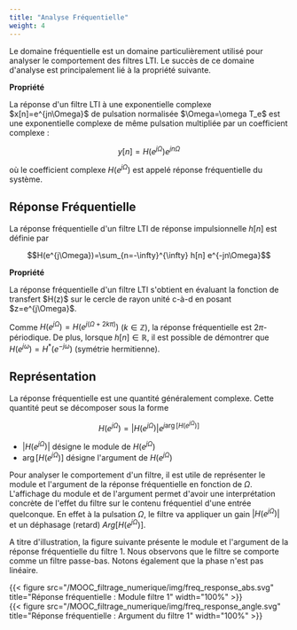 ```yaml
---
title: "Analyse Fréquentielle"
weight: 4
---
```


Le domaine fréquentielle est un domaine particulièrement utilisé pour analyser le comportement des filtres LTI. Le succès de ce domaine d'analyse est principalement lié à la propriété suivante.

**Propriété** 
<div class="propriete">
La réponse d'un filtre LTI à une exponentielle complexe $x[n]=e^{jn\Omega}$ de pulsation normalisée $\Omega=\omega T_e$ est une exponentielle complexe de même pulsation multipliée par un coefficient complexe :

$$y[n]=H(e^{j\Omega}) e^{jn\Omega} $$

où le coefficient complexe $H(e^{j\Omega})$ est appelé réponse fréquentielle du système. 
</div>

## Réponse Fréquentielle

La réponse fréquentielle d'un filtre LTI de réponse impulsionnelle $h[n]$ est définie par

$$H(e^{j\Omega})=\sum_{n=-\infty}^{\infty} h[n] e^{-jn\Omega}$$

**Propriété** 
<div class="propriete">
La réponse fréquentielle d'un filtre LTI s'obtient en évaluant la fonction de transfert $H(z)$ sur le cercle de rayon unité c-à-d en posant $z=e^{j\Omega}$.
</div>

Comme $H(e^{j\Omega})=H(e^{j(\Omega+2k\pi)})$ ($k \in \mathbb{Z}$), la réponse fréquentielle est $2\pi$-périodique. De plus, lorsque $h[n]\in \mathbb{R}$, il est possible de démontrer que $H(e^{j\omega})=H^{*}(e^{-j\omega})$ (symétrie hermitienne). 


## Représentation 

La réponse fréquentielle est une quantité généralement complexe. Cette quantité peut se décomposer sous la forme

$$H(e^{j\Omega})=|H(e^{j\Omega})|e^{j\arg[H(e^{j\Omega})]}$$


* $|H(e^{j\Omega})|$ désigne le module de $H(e^{j\Omega})$
* $\arg[H(e^{j\Omega})]$ désigne l'argument de $H(e^{j\Omega})$

Pour analyser le comportement d'un filtre, il est utile de représenter le module et l'argument de la réponse fréquentielle en fonction de $\Omega$. L'affichage du module et de l'argument permet d'avoir une interprétation concrète de l'effet du filtre sur le contenu fréquentiel d'une entrée quelconque. En effet à la pulsation $\Omega$, le filtre va appliquer un gain $|H(e^{j\Omega})|$ et un déphasage (retard) $Arg[H(e^{j\Omega})]$. 

A titre d'illustration, la figure suivante présente le module et l'argument de la réponse fréquentielle du filtre 1. Nous observons que le filtre se comporte comme un filtre passe-bas. Notons également que  la phase n'est pas linéaire.

<div class="row">
    <div class="col-lg-6 col-md-12">
{{< figure src="/MOOC_filtrage_numerique/img/freq_response_abs.svg" title="Réponse fréquentielle : Module filtre 1" width="100%" >}}
    </div>
    <div class="col-lg-6 col-md-12">
{{< figure src="/MOOC_filtrage_numerique/img/freq_response_angle.svg" title="Réponse fréquentielle : Argument du filtre 1" width="100%" >}}
    </div>
</div>
